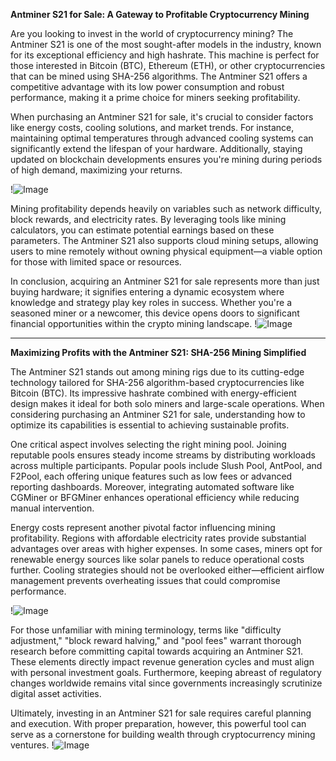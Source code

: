 **Antminer S21 for Sale: A Gateway to Profitable Cryptocurrency Mining**

Are you looking to invest in the world of cryptocurrency mining? The Antminer S21 is one of the most sought-after models in the industry, known for its exceptional efficiency and high hashrate. This machine is perfect for those interested in Bitcoin (BTC), Ethereum (ETH), or other cryptocurrencies that can be mined using SHA-256 algorithms. The Antminer S21 offers a competitive advantage with its low power consumption and robust performance, making it a prime choice for miners seeking profitability.

When purchasing an Antminer S21 for sale, it's crucial to consider factors like energy costs, cooling solutions, and market trends. For instance, maintaining optimal temperatures through advanced cooling systems can significantly extend the lifespan of your hardware. Additionally, staying updated on blockchain developments ensures you're mining during periods of high demand, maximizing your returns. 

!![Image](https://github.com/user-attachments/assets/3be06921-4469-491d-bd37-5f14c53422b7)

Mining profitability depends heavily on variables such as network difficulty, block rewards, and electricity rates. By leveraging tools like mining calculators, you can estimate potential earnings based on these parameters. The Antminer S21 also supports cloud mining setups, allowing users to mine remotely without owning physical equipment—a viable option for those with limited space or resources.

In conclusion, acquiring an Antminer S21 for sale represents more than just buying hardware; it signifies entering a dynamic ecosystem where knowledge and strategy play key roles in success. Whether you're a seasoned miner or a newcomer, this device opens doors to significant financial opportunities within the crypto mining landscape. !![Image](https://github.com/user-attachments/assets/3be06921-4469-491d-bd37-5f14c53422b7)

---

**Maximizing Profits with the Antminer S21: SHA-256 Mining Simplified**

The Antminer S21 stands out among mining rigs due to its cutting-edge technology tailored for SHA-256 algorithm-based cryptocurrencies like Bitcoin (BTC). Its impressive hashrate combined with energy-efficient design makes it ideal for both solo miners and large-scale operations. When considering purchasing an Antminer S21 for sale, understanding how to optimize its capabilities is essential to achieving sustainable profits.

One critical aspect involves selecting the right mining pool. Joining reputable pools ensures steady income streams by distributing workloads across multiple participants. Popular pools include Slush Pool, AntPool, and F2Pool, each offering unique features such as low fees or advanced reporting dashboards. Moreover, integrating automated software like CGMiner or BFGMiner enhances operational efficiency while reducing manual intervention.

Energy costs represent another pivotal factor influencing mining profitability. Regions with affordable electricity rates provide substantial advantages over areas with higher expenses. In some cases, miners opt for renewable energy sources like solar panels to reduce operational costs further. Cooling strategies should not be overlooked either—efficient airflow management prevents overheating issues that could compromise performance.

!![Image](https://github.com/user-attachments/assets/3be06921-4469-491d-bd37-5f14c53422b7)

For those unfamiliar with mining terminology, terms like "difficulty adjustment," "block reward halving," and "pool fees" warrant thorough research before committing capital towards acquiring an Antminer S21. These elements directly impact revenue generation cycles and must align with personal investment goals. Furthermore, keeping abreast of regulatory changes worldwide remains vital since governments increasingly scrutinize digital asset activities.

Ultimately, investing in an Antminer S21 for sale requires careful planning and execution. With proper preparation, however, this powerful tool can serve as a cornerstone for building wealth through cryptocurrency mining ventures. !![Image](https://github.com/user-attachments/assets/3be06921-4469-491d-bd37-5f14c53422b7)